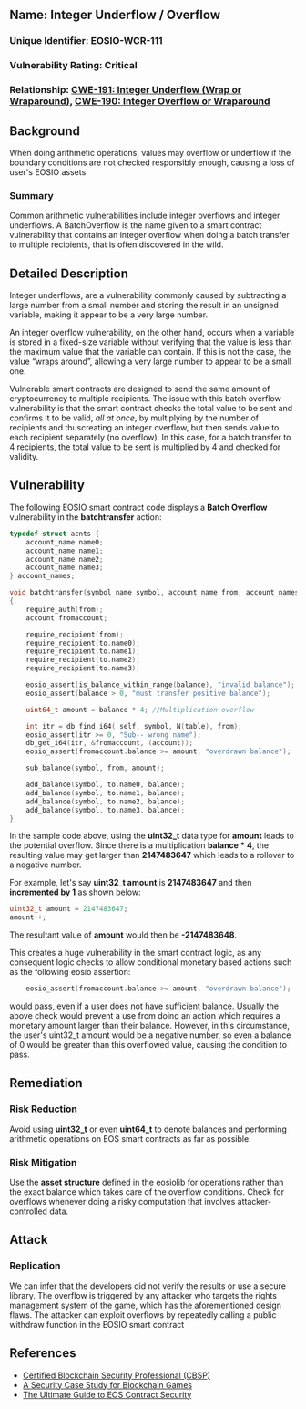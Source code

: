 

## Name: Integer Underflow / Overflow

### Unique Identifier: EOSIO-WCR-111

### Vulnerability Rating: Critical

### Relationship: [CWE-191: Integer Underflow (Wrap or Wraparound)](https://cwe.mitre.org/data/definitions/191.html), [CWE-190: Integer Overflow or Wraparound](https://cwe.mitre.org/data/definitions/190.html)

## Background

When doing arithmetic operations, values may overflow or underflow if the boundary conditions are not checked responsibly enough, causing a loss of user's EOSIO assets.

### Summary

Common arithmetic vulnerabilities include integer overflows and integer underflows. A BatchOverflow is the name given to a smart contract vulnerability that contains an integer overflow when doing a batch transfer to multiple recipients, that is often discovered in the wild.

## Detailed Description

Integer underflows, are a vulnerability commonly caused by subtracting a large number from a small number and storing the result in an unsigned variable, making it appear to be a very large number.

An integer overflow vulnerability, on the other hand, occurs when a variable is stored in a fixed-size variable without verifying that the value is less than the maximum value that the variable can contain. If this is not the case, the value “wraps around”, allowing a very large number to appear to be a small one.

Vulnerable smart contracts are designed to send the same amount of cryptocurrency to multiple recipients. The issue with this batch overflow vulnerability is that the smart contract checks the total value to be sent and confirms it to be valid, _all at once_, by multiplying by the number of recipients and thuscreating an integer overflow, but then sends value to each recipient separately (no overflow). In this case, for a batch transfer to 4 recipients, the total value to be sent is multiplied by 4 and checked for validity.

## Vulnerability

The following EOSIO smart contract code displays a **Batch Overflow** vulnerability in the **batchtransfer** action:

```c++
typedef struct acnts {
    account_name name0;
    account_name name1;
    account_name name2;
    account_name name3;
} account_names;

void batchtransfer(symbol_name symbol, account_name from, account_names to, uint64_t balance)
{
    require_auth(from);
    account fromaccount;

    require_recipient(from);
    require_recipient(to.name0);
    require_recipient(to.name1);
    require_recipient(to.name2);
    require_recipient(to.name3);

    eosio_assert(is_balance_within_range(balance), "invalid balance");
    eosio_assert(balance > 0, "must transfer positive balance");

    uint64_t amount = balance * 4; //Multiplication overflow

    int itr = db_find_i64(_self, symbol, N(table), from);
    eosio_assert(itr >= 0, "Sub-- wrong name");
    db_get_i64(itr, &fromaccount, (account));
    eosio_assert(fromaccount.balance >= amount, "overdrawn balance");

    sub_balance(symbol, from, amount);

    add_balance(symbol, to.name0, balance);
    add_balance(symbol, to.name1, balance);
    add_balance(symbol, to.name2, balance);
    add_balance(symbol, to.name3, balance);
}
```
In the sample code above, using the **uint32_t** data type for **amount** leads to the potential overflow. Since there is a multiplication **balance * 4**, the resulting value may get larger than **2147483647** which leads to a rollover to a negative number.

For example, let's say **uint32_t amount** is **2147483647** and then **incremented by 1** as shown below:

```c++
uint32_t amount = 2147483647;
amount++;
```

The resultant value of **amount** would then be **-2147483648**.

This creates a huge vulnerability in the smart contract logic, as any consequent logic checks to allow conditional monetary based actions such as the following eosio assertion:

```c++
    eosio_assert(fromaccount.balance >= amount, "overdrawn balance");
```
would pass, even if a user does not have sufficient balance. Usually the above check would prevent a use from doing an action which requires a monetary amount larger than their balance. However, in this circumstance, the user's uint32_t amount would be a negative number, so even a balance of 0 would be greater than this overflowed value, causing the condition to pass.


## Remediation

### Risk Reduction

 Avoid using **uint32_t** or even **uint64_t** to denote balances and performing arithmetic operations on EOS smart contracts as far as possible. 
 
 ### Risk Mitigation

 Use the **asset structure** defined in the eosiolib for operations rather than the exact balance which takes care of the overflow conditions.
 Check for overflows whenever doing a risky computation that involves attacker-controlled data.



## Attack 

### Replication 

We can infer that the developers did not verify the results or use a secure library. The overflow is triggered by any attacker who targets the rights
management system of the game, which has the aforementioned design flaws. The attacker can exploit overflows by repeatedly calling a public withdraw function in the EOSIO smart contract


## References

- [Certified Blockchain Security Professional (CBSP)](https://blockchaintrainingalliance.com/products/blockchain-security-training-on-demand)
- [A Security Case Study for Blockchain Games ](https://ieeexplore.ieee.org/document/8811555)
- [The Ultimate Guide to EOS Contract Security](https://blockgeeks.com/guides/eos-smart-contract-security/)

